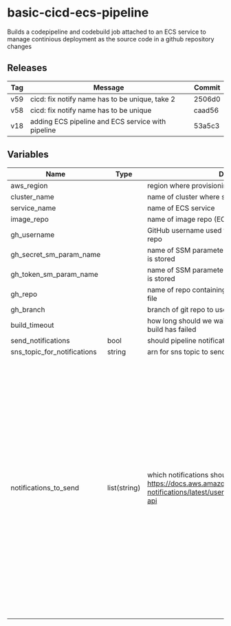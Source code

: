basic-cicd-ecs-pipeline
======


Builds a codepipeline and codebuild job attached to an ECS service to manage continious deployment as the source code in a github repository changes

Releases
------

|Tag | Message | Commit|
--- | --- | ---
v59 | cicd: fix notify name has to be unique, take 2 | 2506d0
v58 | cicd: fix notify name has to be unique | caad56
v18 | adding ECS pipeline and ECS service with pipeline | 53a5c3

Variables
------

|Name | Type | Description | Default Value|
--- | --- | --- | ---
aws_region |  | region where provisioning should happen | 
cluster_name |  | name of cluster where service runs | 
service_name |  | name of ECS service | 
image_repo |  | name of image repo (ECR repo) | 
gh_username |  | GitHub username used to access your site source code repo | 
gh_secret_sm_param_name |  | name of SSM parameter where GitHub webhook secret is stored | 
gh_token_sm_param_name |  | name of SSM parameter where the GitHub Oauth token is stored | 
gh_repo |  | name of repo containing site source and buildspec.yml file | 
gh_branch |  | branch of git repo to use for changes | master
build_timeout |  | how long should we wait (in minutes) before assuming a build has failed | 5
send_notifications | bool | should pipeline notifications be sent | false
sns_topic_for_notifications | string | arn for sns topic to send notifications to | 
notifications_to_send | list(string) | which notifications should we send, for values see here https://docs.aws.amazon.com/codestar-notifications/latest/userguide/concepts.html#concepts-api | [codepipeline-pipeline-pipeline-execution-failed, codepipeline-pipeline-pipeline-execution-canceled, codepipeline-pipeline-pipeline-execution-started, codepipeline-pipeline-pipeline-execution-resumed, codepipeline-pipeline-pipeline-execution-succeeded, codepipeline-pipeline-pipeline-execution-superseded]

